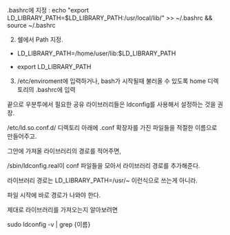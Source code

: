 


.bashrc에 지정 : echo "export LD_LIBRARY_PATH=$LD_LIBRARY_PATH:/usr/local/lib/" >> ~/.bashrc && source ~/.bashrc
 

2. 쉘에서 Path 지정.

- LD_LIBRARY_PATH=/home/user/lib:$LD_LIBRARY_PATH

- export LD_LIBRARY_PATH

 

3. /etc/enviroment에 입력하거나, bash가 시작될때 불러올 수 있도록 home 디렉토리의 .bashrc에 입력



끝으로 우분투에서 필요한 공유 라이브러리들은 ldconfig를 사용해서 설정하는 것을 권장.

/etc/ld.so.conf.d/ 디렉토리 아래에 .conf 확장자를 가진 파일들을 적절한 이름으로 만들어주고.

그안에 가져올 라이브러리의 경로를 적어주면,

/sbin/ldconfig.real이 conf 파일들을 모아서 라이브러리 경로를 추가해준다.

 

라이브러리 경로는 LD_LIBRARY_PATH=/usr/~ 이런식으로 쓰는게 아니라.

파일 시작에 바로 경로가 나와야 한다.

 

제대로 라이브러리를 가져오는지 알아보려면

sudo ldconfig -v | grep {이름}

 

